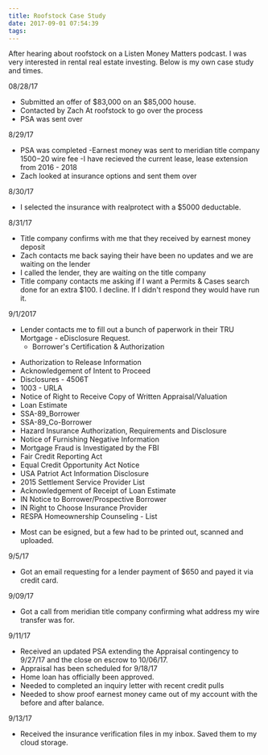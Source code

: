 ```yaml
---
title: Roofstock Case Study
date: 2017-09-01 07:54:39
tags:
---
```

After hearing about roofstock on a Listen Money Matters podcast. I was very interested in rental real estate investing. Below is my own case study and times.


08/28/17
- Submitted an offer of $83,000 on an $85,000 house.
- Contacted by Zach At roofstock to go over the process
- PSA was sent over

8/29/17
- PSA was completed
-Earnest money was sent to meridian title company $1500
-$20 wire fee
-I have recieved the current lease, lease extension from 2016 - 2018
- Zach looked at insurance options and sent them over

8/30/17
- I selected the insurance with realprotect with a $5000 deductable.

8/31/17
- Title company confirms with me that they received by earnest money deposit
- Zach contacts me back saying their have been no updates and we are waiting on the lender
- I called the lender, they are waiting on the title company
- Title company contacts me asking if I want a Permits & Cases search done for an extra $100. I decline. If I didn't respond they would have run it.

9/1/2017
- Lender contacts me to fill out a bunch of paperwork in their TRU Mortgage - eDisclosure Request.
    * Borrower's Certification & Authorization
* Authorization to Release Information
* Acknowledgement of Intent to Proceed
* Disclosures - 4506T
* 1003 - URLA
* Notice of Right to Receive Copy of Written Appraisal/Valuation
* Loan Estimate
* SSA-89_Borrower
* SSA-89_Co-Borrower
* Hazard Insurance Authorization, Requirements and Disclosure
* Notice of Furnishing Negative Information
* Mortgage Fraud is Investigated by the FBI
* Fair Credit Reporting Act
* Equal Credit Opportunity Act Notice
* USA Patriot Act Information Disclosure
* 2015 Settlement Service Provider List
* Acknowledgement of Receipt of Loan Estimate
* IN Notice to Borrower/Prospective Borrower
* IN Right to Choose Insurance Provider
* RESPA Homeownership Counseling - List

- Most can be esigned, but a few had to be printed out, scanned and uploaded.

9/5/17
- Got an email requesting for a lender payment of $650 and payed it via credit card.

9/09/17
- Got a call from meridian title company confirming what address my wire transfer was for.

9/11/17
- Received an updated PSA extending the Appraisal contingency to 9/27/17 and the close on escrow to 10/06/17.
- Appraisal has been scheduled for 9/18/17
- Home loan has officially been approved.
 - Needed to completed an inquiry letter with recent credit pulls
 - Needed to show proof earnest money came out of my account with the before and after balance.

 9/13/17
 - Received the insurance verification files in my inbox. Saved them to my cloud storage.